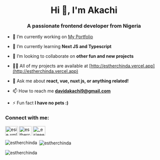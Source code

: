 <h1 align="center">Hi 👋, I'm Akachi</h1>
<h3 align="center">A passionate frontend developer from Nigeria</h3>


- 🔭 I’m currently working on [My Portfolio](http://estherchinda.vercel.app)

- 🌱 I’m currently learning **Next JS and Typescript**

- 👯 I’m looking to collaborate on **other fun and new projects**

- 👨‍💻 All of my projects are available at [http://estherchinda.vercel.app](http://estherchinda.vercel.app)

- 💬 Ask me about **react, vue, nuxt js, or anything related!**

- 📫 How to reach me **davidakachi9@gmail.com**


- ⚡ Fun fact **I have no pets :)**

<h3 align="left">Connect with me:</h3>
<p align="left">
<a href="https://twitter.com/esie.xml" target="blank"><img align="center" src="https://raw.githubusercontent.com/rahuldkjain/github-profile-readme-generator/master/src/images/icons/Social/twitter.svg" alt="esie.xml" height="30" width="40" /></a>
<a href="https://linkedin.com/in/estherchinda" target="blank"><img align="center" src="https://raw.githubusercontent.com/rahuldkjain/github-profile-readme-generator/master/src/images/icons/Social/linked-in-alt.svg" alt="estherchinda" height="30" width="40" /></a>
<a href="https://instagram.com/_esieeee" target="blank"><img align="center" src="https://raw.githubusercontent.com/rahuldkjain/github-profile-readme-generator/master/src/images/icons/Social/instagram.svg" alt="_esieeee" height="30" width="40" /></a>
</p>

<p><img align="left" src="https://github-readme-stats.vercel.app/api/top-langs?username=estherchinda&show_icons=true&locale=en&layout=compact" alt="estherchinda" /></p>

<p>&nbsp;<img align="center" src="https://github-readme-stats.vercel.app/api?username=estherchinda&show_icons=true&locale=en" alt="estherchinda" /></p>

<p><img align="center" src="https://github-readme-streak-stats.herokuapp.com/?user=estherchinda&" alt="estherchinda" /></p>
